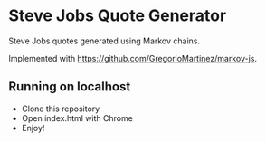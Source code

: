 # Steve Jobs Quote Generator

Steve Jobs quotes generated using Markov chains.

Implemented with https://github.com/GregorioMartinez/markov-js.

## Running on localhost

- Clone this repository
- Open index.html with Chrome
- Enjoy!
